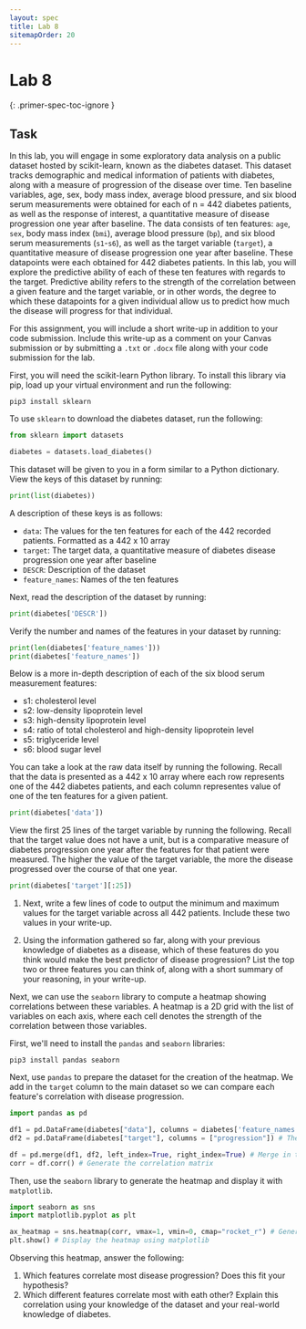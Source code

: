 ```yaml
---
layout: spec
title: Lab 8
sitemapOrder: 20
---
```


Lab 8
==========================
{: .primer-spec-toc-ignore }


## Task
In this lab, you will engage in some exploratory data analysis on a public dataset hosted by scikit-learn, known as the diabetes dataset. This dataset tracks demographic and medical information of patients with diabetes, along with a measure of progression of the disease over time. Ten baseline variables, age, sex, body mass index, average blood pressure, and six blood serum measurements were obtained for each of n = 442 diabetes patients, as well as the response of interest, a quantitative measure of disease progression one year after baseline. The data consists of ten features: `age`, `sex`, body mass index (`bmi`), average blood pressure (`bp`), and six blood serum measurements (`s1`-`s6`), as well as the target variable (`target`), a quantitative measure of disease progression one year after baseline. These datapoints were each obtained for 442 diabetes patients. In this lab, you will explore the predictive ability of each of these ten features with regards to the target. Predictive ability refers to the strength of the correlation between a given feature and the target variable, or in other words, the degree to which these datapoints for a given individual allow us to predict how much the disease will progress for that individual.

For this assignment, you will include a short write-up in addition to your code submission. Include this write-up as a comment on your Canvas submission or by submitting a `.txt` or `.docx` file along with your code submission for the lab.

First, you will need the scikit-learn Python library. To install this library via pip, load up your virtual environment and run the following:

```console
pip3 install sklearn
```

To use `sklearn` to download the diabetes dataset, run the following:

```python
from sklearn import datasets

diabetes = datasets.load_diabetes()
```

This dataset will be given to you in a form similar to a Python dictionary. View the keys of this dataset by running:

```python
print(list(diabetes))
```

A description of these keys is as follows:

* `data`: The values for the ten features for each of the 442 recorded patients. Formatted as a 442 x 10 array
* `target`: The target data, a quantitative measure of diabetes disease progression one year after baseline
* `DESCR`: Description of the dataset
* `feature_names`: Names of the ten features

Next, read the description of the dataset by running:
```python
print(diabetes['DESCR'])
```

Verify the number and names of the features in your dataset by running:
```python
print(len(diabetes['feature_names']))
print(diabetes['feature_names'])
```

Below is a more in-depth description of each of the six blood serum measurement features:

* s1: cholesterol level
* s2: low-density lipoprotein level
* s3: high-density lipoprotein level
* s4: ratio of total cholesterol and high-density lipoprotein level
* s5: triglyceride level
* s6: blood sugar level

You can take a look at the raw data itself by running the following. Recall that the data is presented as a 442 x 10 array where each row represents one of the 442 diabetes patients, and each column representes value of one of the ten features for a given patient.
```python
print(diabetes['data'])
```

View the first 25 lines of the target variable by running the following. Recall that the target value does not have a unit, but is a comparative measure of diabetes progression one year after the features for that patient were measured. The higher the value of the target variable, the more the disease progressed over the course of that one year.
```python
print(diabetes['target'][:25])
```

1. Next, write a few lines of code to output the minimum and maximum values for the target variable across all 442 patients. Include these two values in your write-up.

2. Using the information gathered so far, along with your previous knowledge of diabetes as a disease, which of these features do you think would make the best predictor of disease progression? List the top two or three features you can think of, along with a short summary of your reasoning, in your write-up.


Next, we can use the `seaborn` library to compute a heatmap showing correlations between these variables. A heatmap is a 2D grid with the list of variables on each axis, where each cell denotes the strength of the correlation between those variables.

First, we'll need to install the `pandas` and `seaborn` libraries:
```console
pip3 install pandas seaborn
```

Next, use `pandas` to prepare the dataset for the creation of the heatmap. We add in the `target` column to the main dataset so we can compare each feature's correlation with disease progression.
```python
import pandas as pd

df1 = pd.DataFrame(diabetes["data"], columns = diabetes['feature_names']) # The ten features
df2 = pd.DataFrame(diabetes["target"], columns = ["progression"]) # The target variable (progression)

df = pd.merge(df1, df2, left_index=True, right_index=True) # Merge in the target column
corr = df.corr() # Generate the correlation matrix
```

Then, use the `seaborn` library to generate the heatmap and display it with `matplotlib`.
```python
import seaborn as sns
import matplotlib.pyplot as plt

ax_heatmap = sns.heatmap(corr, vmax=1, vmin=0, cmap="rocket_r") # Generate the heatmap
plt.show() # Display the heatmap using matplotlib
```

Observing this heatmap, answer the following:
1. Which features correlate most disease progression? Does this fit your hypothesis?
2. Which different features correlate most with eath other? Explain this correlation using your knowledge of the dataset and your real-world knowledge of diabetes.
